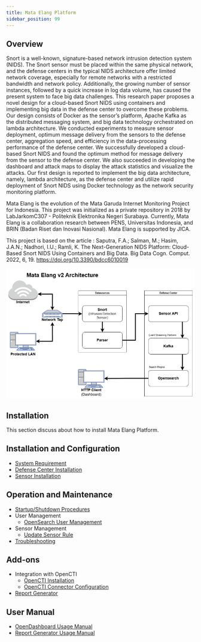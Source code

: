 ```yaml
---
title: Mata Elang Platform
sidebar_position: 99
---
```


## Overview

Snort is a well-known, signature-based network intrusion detection system (NIDS). The Snort sensor must be placed within the same physical network, and the defense centers in the typical NIDS architecture offer limited network coverage, especially for remote networks with a restricted bandwidth and network policy. Additionally, the growing number of sensor instances, followed by a quick increase in log data volume, has caused the present system to face big data challenges. This research paper proposes a novel design for a cloud-based Snort NIDS using containers and implementing big data in the defense center to overcome these problems. Our design consists of Docker as the sensor’s platform, Apache Kafka as the distributed messaging system, and big data technology orchestrated on lambda architecture. We conducted experiments to measure sensor deployment, optimum message delivery from the sensors to the defense center, aggregation speed, and efficiency in the data-processing performance of the defense center. We successfully developed a cloud-based Snort NIDS and found the optimum method for message delivery from the sensor to the defense center. We also succeeded in developing the dashboard and attack maps to display the attack statistics and visualize the attacks. Our first design is reported to implement the big data architecture, namely, lambda architecture, as the defense center and utilize rapid deployment of Snort NIDS using Docker technology as the network security monitoring platform.

Mata Elang is the evolution of the Mata Garuda Internet Monitoring Project for Indonesia. This project was initialized as a private repository in 2018 by LabJarkomC307 - Politeknik Elektronika Negeri Surabaya. Currently, Mata Elang is a collaboration research between PENS, Universitas Indonesia, and BRIN (Badan Riset dan Inovasi Nasional). Mata Elang is supported by JICA.

This project is based on the article :
Saputra, F.A.; Salman, M.; Hasim, J.A.N.; Nadhori, I.U.; Ramli, K. The Next-Generation NIDS Platform: Cloud-Based Snort NIDS Using Containers and Big Data. Big Data Cogn. Comput. 2022, 6, 19. https://doi.org/10.3390/bdcc6010019

![MataElang-v2-Architecture](../static/uploads/895f8b2042c298e66625e99e20c8a409/MataElangv2Architecture.drawio__2_.png)

## Installation

This section discuss about how to install Mata Elang Platform.

## Installation and Configuration

- [System Requirement](System-Requirement.md)
- [Defense Center Installation](Installation-and-Configuration/Defense-Center-Installation.md)
- [Sensor Installation](Installation-and-Configuration/Sensor-Installation.md)

## Operation and Maintenance

- [Startup/Shutdown Procedures](Startup-and-Shutdown-Procedures.md)
- User Management
  - [OpenSearch User Management](User-Management-OpenSearch.md)
- Sensor Management
  - [Update Sensor Rule](Updating-Sensor-Rule.md)
- [Troubleshooting](Troubleshooting.md)

## Add-ons

- Integration with OpenCTI
  - [OpenCTI Installation](OpenCTI-Installation.md)
  - [OpenCTI Connector Configuration](Addons/OpenCTI-Connector-Configuration.md)
- [Report Generator](Addons/Report-Generator-Configuration-and-Installation.md)


## User Manual
- [OpenDashboard Usage Manual](OpenSearch-Dashboard-Manual-Page.md)
- [Report Generator Usage Manual](User-Management-Report-Generator.md)